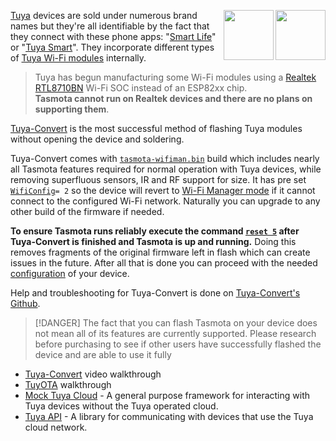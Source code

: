 <img src="https://user-images.githubusercontent.com/5904370/67487311-fbed1e80-f66d-11e9-8d82-28b4c451abba.png" align="right" width="80"> </img><img src="https://user-images.githubusercontent.com/5904370/67487232-de1fb980-f66d-11e9-9717-a457d225effa.png" align="right" width="80"> </img>

[Tuya](http://tuya.com/) devices are sold under numerous brand names but they're all identifiable by the fact that they connect with these phone apps: "[Smart Life](https://play.google.com/store/apps/details?id=com.tuya.smartlife)" or "[Tuya Smart](https://play.google.com/store/apps/details?id=com.tuya.smart)". They incorporate different types of [Tuya Wi-Fi modules](http://en.hysiry.com/products.aspx?TypeId=10) internally.

> Tuya has begun manufacturing some Wi-Fi modules using a [Realtek RTL8710BN](https://www.realtek.com/en/products/communications-network-ics/item/rtl8710bn) Wi-Fi SOC instead of an ESP82xx chip. <br>**Tasmota cannot run on Realtek devices and there are no plans on supporting them**.  

[Tuya-Convert](https://github.com/ct-Open-Source/tuya-convert) is the most successful method of flashing Tuya modules without opening the device and soldering. 

Tuya-Convert comes with [`tasmota-wifiman.bin`](http://thehackbox.org/tasmota/tasmota-wifiman.bin) build which includes nearly all Tasmota features required for normal operation with Tuya devices, while removing superfluous sensors, IR and RF support for size. It has pre set [`WifiConfig`](commands#wificonfig)`= 2` so the device will revert to [Wi-Fi Manager mode](https://github.com/tzapu/WiFiManager/blob/master/README.md#how-it-works) if it cannot connect to the configured Wi-Fi network. Naturally you can upgrade to any other build of the firmware if needed.

**To ensure Tasmota runs reliably execute the command [`reset 5`](commands#reset) after Tuya-Convert is finished and Tasmota is up and running.** Doing this removes fragments of the original firmware left in flash which can create issues in the future. After all that is done you can proceed with the needed [configuration](initial-configuration) of your device.

Help and troubleshooting for Tuya-Convert is done on [Tuya-Convert's Github](https://github.com/ct-Open-Source/tuya-convert/issues).

>[!DANGER]
>The fact that you can flash Tasmota on your device does not mean all of its features are currently supported. Please research before purchasing to see if other users have successfully flashed the device and are able to use it fully

* [Tuya-Convert](https://github.com/ct-Open-Source/tuya-convert) video walkthrough
* [TuyOTA](https://github.com/SynAckFin/TuyOTA/wiki/Walkthrough) walkthrough
* [Mock Tuya Cloud](https://github.com/kueblc/mocktuyacloud) - A general purpose framework for interacting with Tuya devices without the Tuya operated cloud.
* [Tuya API](https://github.com/codetheweb/tuyapi) - A library for communicating with devices that use the Tuya cloud network.



